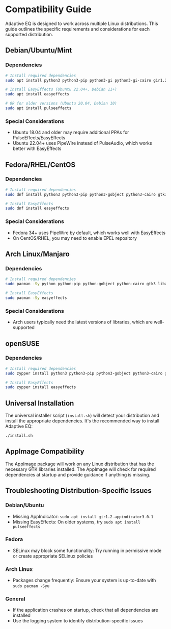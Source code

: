 # Compatibility Guide

Adaptive EQ is designed to work across multiple Linux distributions. This guide outlines the specific requirements and considerations for each supported distribution.

## Debian/Ubuntu/Mint

### Dependencies

```bash
# Install required dependencies
sudo apt install python3 python3-pip python3-gi python3-gi-cairo gir1.2-gtk-3.0 gir1.2-appindicator3-0.1

# Install EasyEffects (Ubuntu 22.04+, Debian 11+)
sudo apt install easyeffects

# OR for older versions (Ubuntu 20.04, Debian 10)
sudo apt install pulseeffects
```

### Special Considerations

- Ubuntu 18.04 and older may require additional PPAs for PulseEffects/EasyEffects
- Ubuntu 22.04+ uses PipeWire instead of PulseAudio, which works better with EasyEffects

## Fedora/RHEL/CentOS

### Dependencies

```bash
# Install required dependencies
sudo dnf install python3 python3-pip python3-gobject python3-cairo gtk3 libappindicator-gtk3

# Install EasyEffects
sudo dnf install easyeffects
```

### Special Considerations

- Fedora 34+ uses PipeWire by default, which works well with EasyEffects
- On CentOS/RHEL, you may need to enable EPEL repository

## Arch Linux/Manjaro

### Dependencies

```bash
# Install required dependencies
sudo pacman -Sy python python-pip python-gobject python-cairo gtk3 libappindicator-gtk3

# Install EasyEffects
sudo pacman -Sy easyeffects
```

### Special Considerations

- Arch users typically need the latest versions of libraries, which are well-supported

## openSUSE

### Dependencies

```bash
# Install required dependencies
sudo zypper install python3 python3-pip python3-gobject python3-cairo gtk3 libappindicator3-1

# Install EasyEffects
sudo zypper install easyeffects
```

## Universal Installation

The universal installer script (`install.sh`) will detect your distribution and install the appropriate dependencies. It's the recommended way to install Adaptive EQ:

```bash
./install.sh
```

## AppImage Compatibility

The AppImage package will work on any Linux distribution that has the necessary GTK libraries installed. The AppImage will check for required dependencies at startup and provide guidance if anything is missing.

## Troubleshooting Distribution-Specific Issues

### Debian/Ubuntu
- Missing AppIndicator: `sudo apt install gir1.2-appindicator3-0.1`
- Missing EasyEffects: On older systems, try `sudo apt install pulseeffects`

### Fedora
- SELinux may block some functionality: Try running in permissive mode or create appropriate SELinux policies

### Arch Linux
- Packages change frequently: Ensure your system is up-to-date with `sudo pacman -Syu`

### General
- If the application crashes on startup, check that all dependencies are installed
- Use the logging system to identify distribution-specific issues
